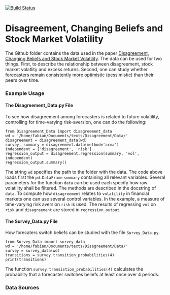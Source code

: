 [![Build
Status](https://travis-ci.org/FabianSchuetze/disagreement_changing_beliefs_and_volatility.svg?branch=master)](https://travis-ci.org/FabianSchuetze/disagreement_changing_beliefs_and_volatility)

# Disagreement, Changing Beliefs and Stock Market Volatility

The Github folder contains the data used in the paper [Disagreement, Changing
Beliefs and Stock Market
Volatility](https://www.dropbox.com/s/bl4slvzkloi911s/jmp.pdf?dl=0&m=). The
data can be used for two things.  First, to describe the relationship between
disagreement, stock market volatlity and excess returns. Second, one can study
whether forecasters remain consistently more optimistic (pessimistic) than
their peers over time.

### Example Usage

#### The Disagreement_Data.py File
To see how disagreement among forecasters is related to future volatility,
controlling for time-varying risk-aversion, one can do the following:

```
from Disagreement_Data import disagreement_data
wd = '/home/fabian/Documents/texts/Disagreement/Data/'
disagreement = disagreement_data(wd)
survey, summary = disagreement.data(method='arma')
independent = ['disagreement', 'risk']
regression_output = disagreement.regression(summary, 'vol', independent)
regression_output.summary()
```
The string ``wd`` specifies the path to the folder with the data. The code
above loads first the ``pd.DataFrame`` ``summary`` containing all relevant
variables. Several parameters for the function ``data`` can be used each
specify how raw volatility shall be filtered. The methods are described in the
docstring of ``data``. To compute how ``disagreement`` relates to
``volatility`` in financial markets one can use several control variables. In
the example, a measure of time-varying risk aversion ``risk`` is used. The
results of regressing ``vol`` on ``risk`` and ``disagreement`` are stored in
``regression_output``.

#### The Survey_Data.py File
How forecaters switch beliefs can be studied with the file ``Survey_Data.py``.

```
from Survey_Data import survey_data
wd = '/home/fabian/Documents/texts/Disagreement/Data/'
survey = survey_data(wd)
transitions = survey.transition_probabilities(4)
print(transitions)
```
The function ``survey.transistion_probabilities(4)`` calculates the probability
that a forecaster switches beliefs at least once over 4 periods.

### Data Sources
